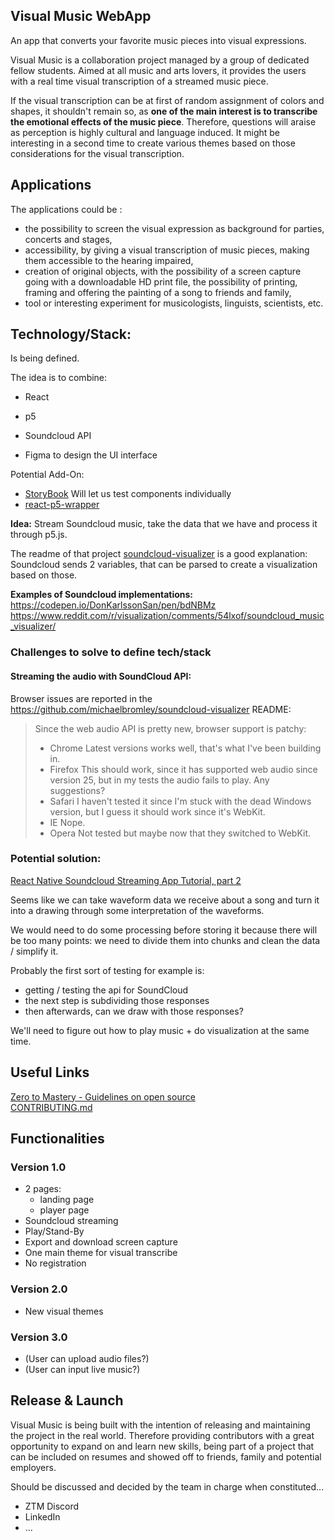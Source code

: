 ## Visual Music WebApp
An app that converts your favorite music pieces into visual expressions. 

Visual Music is a collaboration project managed by a group of dedicated fellow students. Aimed at all music and arts lovers, it provides the users with a real time visual transcription of a streamed music piece. 

If the visual transcription can be at first of random assignment of colors and shapes, it shouldn't remain so, as **one of the main interest is to transcribe the emotional effects of the music piece**. Therefore, questions will araise as perception is highly cultural and language induced. It might be interesting in a second time to create various themes based on those considerations for the visual transcription.

## Applications
The applications could be :
* the possibility to screen the visual expression as background for parties, concerts and stages, 
* accessibility, by giving a visual transcription of music pieces, making them accessible to the hearing impaired,
* creation of original objects, with the possibility of a screen capture going with a downloadable HD print file, the possibility of printing, framing and offering the painting of a song to friends and family,
* tool or interesting experiment for musicologists, linguists, scientists, etc.

## Technology/Stack:
Is being defined.  

The idea is to combine:
* React
* p5
* Soundcloud API

* Figma to design the UI interface

Potential Add-On:
* [StoryBook](https://storybook.js.org/) Will let us test components individually
* [react-p5-wrapper](https://www.npmjs.com/package/react-p5-wrapper)

__Idea:__ Stream Soundcloud music, take the data that we have and process it through p5.js. 

The readme of that project [soundcloud-visualizer](https://github.com/michaelbromley/soundcloud-visualizer) is a good explanation: Soundcloud sends 2 variables, that can be parsed to create a visualization based on those.

__Examples of Soundcloud implementations:__            
https://codepen.io/DonKarlssonSan/pen/bdNBMz                
https://www.reddit.com/r/visualization/comments/54lxof/soundcloud_music_visualizer/        

### Challenges to solve to define tech/stack
#### Streaming the audio with SoundCloud API:
Browser issues are reported in the https://github.com/michaelbromley/soundcloud-visualizer README:
> Since the web audio API is pretty new, browser support is patchy:
> * Chrome Latest versions works well, that's what I've been building in.
> * Firefox This should work, since it has supported web audio since version 25, but in my tests the audio fails to play. Any suggestions?
> * Safari I haven't tested it since I'm stuck with the dead Windows version, but I guess it should work since it's WebKit.
> * IE Nope.
> * Opera Not tested but maybe now that they switched to WebKit.

### Potential solution:
[React Native Soundcloud Streaming App Tutorial, part 2](https://www.youtube.com/watch?v=Fcf-tgSI3x0)

Seems like we can take waveform data we receive about a song and turn it into a drawing through some interpretation of the waveforms. 

We would need to do some processing before storing it because there will be too many points: we need to divide them into chunks and clean the data / simplify it. 

Probably the first sort of testing for example is: 
* getting / testing the api for SoundCloud   
* the next step is subdividing those responses    
* then afterwards, can we draw with those responses? 

We'll need to figure out how to play music + do visualization at the same time.

## Useful Links
[Zero to Mastery - Guidelines on open source](https://github.com/zero-to-mastery/start-here-guidelines)            
[CONTRIBUTING.md](https://github.com/zero-to-mastery/visual-music/blob/master/CONTRIBUTING.md)


## Functionalities
### Version 1.0
* 2 pages:
  * landing page
  * player page
* Soundcloud streaming
* Play/Stand-By
* Export and download screen capture
* One main theme for visual transcribe
* No registration
    
### Version 2.0
* New visual themes
    
### Version 3.0
* (User can upload audio files?)
* (User can input live music?)

## Release & Launch
Visual Music is being built with the intention of releasing and maintaining the project in the real world. Therefore providing contributors with a great opportunity to expand on and learn new skills, being part of a project that can be included on resumes and showed off to friends, family and potential employers.

Should be discussed and decided by the team in charge when constituted...
* ZTM Discord
* LinkedIn
* ...

